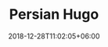 ---
title: "Persian Hugo"
date: 2018-12-28T11:02:05+06:00 
# type dont remove or customize
type : "docs"
---